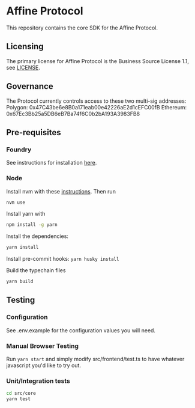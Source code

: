 # Affine Protocol

This repository contains the core SDK for the Affine Protocol.

## Licensing

The primary license for Affine Protocol is the Business Source License 1.1, see [LICENSE](LICENSE).

## Governance

The Protocol currently controls access to these two multi-sig addresses:
Polygon: 0x47C43be6e8B0a171eab00e42226aE2d1cEFC00fB
Ethereum: 0x67Ec3Bb25a5DB6eB7Ba74f6C0b2bA193A3983FB8

## Pre-requisites

### Foundry

See instructions for installation [here](https://github.com/gakonst/foundry#installation).

### Node

Install nvm with these [instructions](https://github.com/nvm-sh/nvm#install--update-script). Then run

```sh
nvm use
```

Install yarn with

```sh
npm install -g yarn
```

Install the dependencies:

```sh
yarn install
```

Install pre-commit hooks: `yarn husky install`

Build the typechain files

```sh
yarn build
```

## Testing

### Configuration

See .env.example for the configuration values you will need.

### Manual Browser Testing

Run `yarn start` and simply modify src/frontend/test.ts to have whatever javascript you'd like to try out.

### Unit/Integration tests

```sh
cd src/core
yarn test
```
